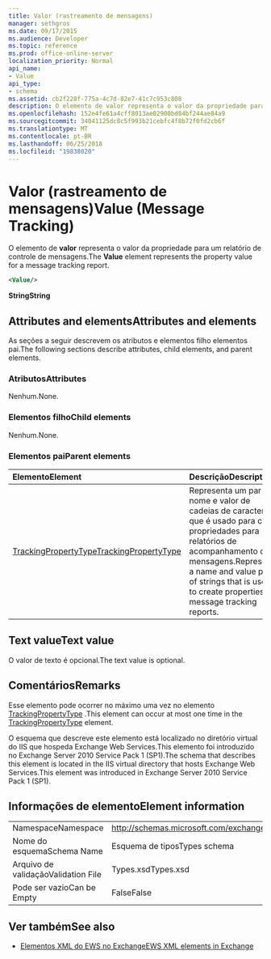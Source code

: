 ```yaml
---
title: Valor (rastreamento de mensagens)
manager: sethgros
ms.date: 09/17/2015
ms.audience: Developer
ms.topic: reference
ms.prod: office-online-server
localization_priority: Normal
api_name:
- Value
api_type:
- schema
ms.assetid: cb2f228f-775a-4c7d-82e7-41c7c953c808
description: O elemento de valor representa o valor da propriedade para um relatório de controle de mensagens.
ms.openlocfilehash: 152e4fe61a4cff8013ae02900bd84bf244ae84a9
ms.sourcegitcommit: 34041125dc8c5f993b21cebfc4f8b72f0fd2cb6f
ms.translationtype: MT
ms.contentlocale: pt-BR
ms.lasthandoff: 06/25/2018
ms.locfileid: "19838020"
---
```

# <a name="value-message-tracking"></a><span data-ttu-id="01187-103">Valor (rastreamento de mensagens)</span><span class="sxs-lookup"><span data-stu-id="01187-103">Value (Message Tracking)</span></span>

<span data-ttu-id="01187-104">O elemento de **valor** representa o valor da propriedade para um relatório de controle de mensagens.</span><span class="sxs-lookup"><span data-stu-id="01187-104">The **Value** element represents the property value for a message tracking report.</span></span> 
  
```xml
<Value/>
```

<span data-ttu-id="01187-105">**String**</span><span class="sxs-lookup"><span data-stu-id="01187-105">**String**</span></span>

## <a name="attributes-and-elements"></a><span data-ttu-id="01187-106">Attributes and elements</span><span class="sxs-lookup"><span data-stu-id="01187-106">Attributes and elements</span></span>

<span data-ttu-id="01187-107">As seções a seguir descrevem os atributos e elementos filho elementos pai.</span><span class="sxs-lookup"><span data-stu-id="01187-107">The following sections describe attributes, child elements, and parent elements.</span></span>
  
### <a name="attributes"></a><span data-ttu-id="01187-108">Atributos</span><span class="sxs-lookup"><span data-stu-id="01187-108">Attributes</span></span>

<span data-ttu-id="01187-109">Nenhum.</span><span class="sxs-lookup"><span data-stu-id="01187-109">None.</span></span>
  
### <a name="child-elements"></a><span data-ttu-id="01187-110">Elementos filho</span><span class="sxs-lookup"><span data-stu-id="01187-110">Child elements</span></span>

<span data-ttu-id="01187-111">Nenhum.</span><span class="sxs-lookup"><span data-stu-id="01187-111">None.</span></span>
  
### <a name="parent-elements"></a><span data-ttu-id="01187-112">Elementos pai</span><span class="sxs-lookup"><span data-stu-id="01187-112">Parent elements</span></span>

|<span data-ttu-id="01187-113">**Elemento**</span><span class="sxs-lookup"><span data-stu-id="01187-113">**Element**</span></span>|<span data-ttu-id="01187-114">**Descrição**</span><span class="sxs-lookup"><span data-stu-id="01187-114">**Description**</span></span>|
|:-----|:-----|
|[<span data-ttu-id="01187-115">TrackingPropertyType</span><span class="sxs-lookup"><span data-stu-id="01187-115">TrackingPropertyType</span></span>](trackingpropertytype.md) <br/> |<span data-ttu-id="01187-116">Representa um par de nome e valor de cadeias de caracteres que é usado para criar propriedades para relatórios de acompanhamento de mensagens.</span><span class="sxs-lookup"><span data-stu-id="01187-116">Represents a name and value pair of strings that is used to create properties for message tracking reports.</span></span>  <br/> |
   
## <a name="text-value"></a><span data-ttu-id="01187-117">Text value</span><span class="sxs-lookup"><span data-stu-id="01187-117">Text value</span></span>

<span data-ttu-id="01187-118">O valor de texto é opcional.</span><span class="sxs-lookup"><span data-stu-id="01187-118">The text value is optional.</span></span>
  
## <a name="remarks"></a><span data-ttu-id="01187-119">Comentários</span><span class="sxs-lookup"><span data-stu-id="01187-119">Remarks</span></span>

<span data-ttu-id="01187-120">Esse elemento pode ocorrer no máximo uma vez no elemento [TrackingPropertyType](trackingpropertytype.md) .</span><span class="sxs-lookup"><span data-stu-id="01187-120">This element can occur at most one time in the [TrackingPropertyType](trackingpropertytype.md) element.</span></span> 
  
<span data-ttu-id="01187-121">O esquema que descreve este elemento está localizado no diretório virtual do IIS que hospeda Exchange Web Services.This elemento foi introduzido no Exchange Server 2010 Service Pack 1 (SP1).</span><span class="sxs-lookup"><span data-stu-id="01187-121">The schema that describes this element is located in the IIS virtual directory that hosts Exchange Web Services.This element was introduced in Exchange Server 2010 Service Pack 1 (SP1).</span></span>
  
## <a name="element-information"></a><span data-ttu-id="01187-122">Informações de elemento</span><span class="sxs-lookup"><span data-stu-id="01187-122">Element information</span></span>

|||
|:-----|:-----|
|<span data-ttu-id="01187-123">Namespace</span><span class="sxs-lookup"><span data-stu-id="01187-123">Namespace</span></span>  <br/> |http://schemas.microsoft.com/exchange/services/2006/types  <br/> |
|<span data-ttu-id="01187-124">Nome do esquema</span><span class="sxs-lookup"><span data-stu-id="01187-124">Schema Name</span></span>  <br/> |<span data-ttu-id="01187-125">Esquema de tipos</span><span class="sxs-lookup"><span data-stu-id="01187-125">Types schema</span></span>  <br/> |
|<span data-ttu-id="01187-126">Arquivo de validação</span><span class="sxs-lookup"><span data-stu-id="01187-126">Validation File</span></span>  <br/> |<span data-ttu-id="01187-127">Types.xsd</span><span class="sxs-lookup"><span data-stu-id="01187-127">Types.xsd</span></span>  <br/> |
|<span data-ttu-id="01187-128">Pode ser vazio</span><span class="sxs-lookup"><span data-stu-id="01187-128">Can be Empty</span></span>  <br/> |<span data-ttu-id="01187-129">False</span><span class="sxs-lookup"><span data-stu-id="01187-129">False</span></span>  <br/> |
   
## <a name="see-also"></a><span data-ttu-id="01187-130">Ver também</span><span class="sxs-lookup"><span data-stu-id="01187-130">See also</span></span>

- [<span data-ttu-id="01187-131">Elementos XML do EWS no Exchange</span><span class="sxs-lookup"><span data-stu-id="01187-131">EWS XML elements in Exchange</span></span>](ews-xml-elements-in-exchange.md)

